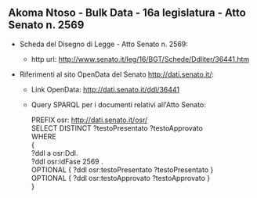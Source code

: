 ## Akoma Ntoso - Bulk Data - 16a legislatura - Atto Senato n. 2569 ##

* Scheda del Disegno di Legge - Atto Senato n. 2569:
	* http url: http://www.senato.it/leg/16/BGT/Schede/Ddliter/36441.htm

* Riferimenti al sito OpenData del Senato http://dati.senato.it/:
	* Link OpenData: http://dati.senato.it/ddl/36441
	* Query SPARQL per i documenti relativi all'Atto Senato:

        PREFIX osr: <http://dati.senato.it/osr/>  
		SELECT DISTINCT ?testoPresentato ?testoApprovato  
		WHERE  
		{  
		    ?ddl a osr:Ddl.  
		    ?ddl osr:idFase 2569 .  
		    OPTIONAL { ?ddl osr:testoPresentato ?testoPresentato }  
		    OPTIONAL { ?ddl osr:testoApprovato ?testoApprovato }  
		}
		